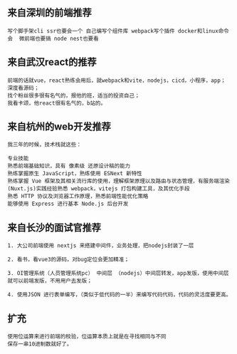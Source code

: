 ## 来自深圳的前端推荐

```
写个脚手架cli ssr也要会一个 自己编写个组件库 webpack写个插件 docker和linux命令会  微前端也要搞 node nest也要看
```

## 来自武汉react的推荐

```
前端的话就vue，react熟练会用后，就webpack和vite，nodejs，cicd，小程序，app；
深度看源码；
找个粉丝很多很有名气的，报他的班，适当的投资自己；
我看卡颂，他react很有名气的，b站的。
```

## 来自杭州的web开发推荐

```
我三年的时候，技术栈就这些：

专业技能
熟悉前端基础知识，具有 像素级 还原设计稿的能力
熟练掌握原生 JavaScript，熟练使用 ESNext 新特性
熟练掌握 Vue 框架及其相关流行库的使用，理解框架原理以及路由与状态管理，有服务端渲染(Nuxt.js)实践经验熟悉 webpack，vitejs 打包构建工具，及其优化手段
熟悉 HTTP 协议及浏览器工作原理，熟悉前端性能优化策略
能够使用 Express 进行基本 Node.js 后台开发
```

## 来自长沙的面试官推荐

```
1. 大公司前端使用 nextjs 来搭建中间件，业务处理，把nodejs封装了一层

2. 看书，看vue3的源码，对bug定位会更加精准；

3. OI管理系统（人员管理系统pc） 中间层 （nodejs）中间层转发，app发版，使用中间层就可以前端发版，不用用户去发版；

4. 使用JSON 进行表单编写，（类似于低代码的一半）来编写代码代码，代码的灵活度要更高。
```

## 扩充

```text
使用位运算来进行前端的校验，位运算本质上就是在寻找相同与不同
保存一串10进制数就好了。
```
